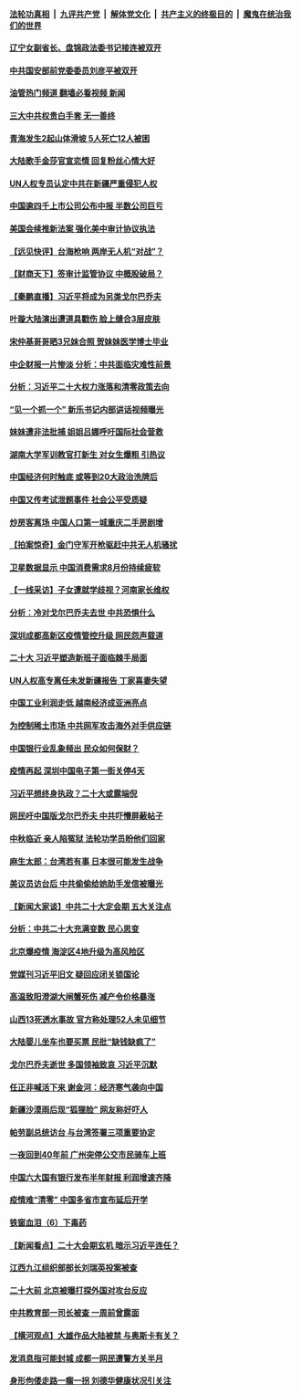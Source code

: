 ####  [法轮功真相](../../../../basic/blob/master/README.md?t=09011331) &nbsp;|&nbsp; [九评共产党](../../../../9ping.md/blob/master/README.md?t=09011331) &nbsp;|&nbsp; [解体党文化](../../../../jtdwh.md/blob/master/README.md?t=09011331)  &nbsp;|&nbsp; [共产主义的终极目的](../../../../gczydzjmd.md/blob/master/README.md?t=09011331) &nbsp;|&nbsp; [魔鬼在统治我们的世界](../../../../mgztzwmdsj.md/blob/master/README.md?t=09011331) 

#### [辽宁女副省长、盘锦政法委书记接连被双开](../pages/nsc413/n13815095.md?t=09011331) 

#### [中共国安部前党委委员刘彦平被双开](../pages/nsc413/n13815133.md?t=09011331) 

#### [油管热门频道 翻墙必看视频 新闻](http://45.76.130.85:81/youtube.html?09011331)

#### [三大中共权贵白手套 无一善终](../pages/nsc413/n13815104.md?t=09011331) 

#### [青海发生2起山体滑坡 5人死亡12人被困](../pages/nsc413/n13814999.md?t=09011331) 

#### [大陆歌手金莎官宣恋情 回复粉丝心情大好](../pages/nsc413/n13814945.md?t=09011331) 

#### [UN人权专员认定中共在新疆严重侵犯人权](../pages/nsc413/n13814948.md?t=09011331) 

#### [中国逾四千上市公司公布中报 半数公司巨亏](../pages/nsc413/n13814946.md?t=09011331) 

#### [美国会续推新法案 强化美中审计协议执法](../pages/nsc413/n13814874.md?t=09011331) 

#### [【远见快评】台海枪响 两岸无人机“对战”？](../pages/nsc413/n13814936.md?t=09011331) 

#### [【财商天下】签审计监管协议 中概股破局？](../pages/nsc413/n13814835.md?t=09011331) 

#### [【秦鹏直播】习近平将成为另类戈尔巴乔夫](../pages/nsc413/n13814934.md?t=09011331) 

#### [叶璇大陆演出遭道具戳伤 脸上缝合3层皮肤](../pages/nsc413/n13814876.md?t=09011331) 

#### [宋仲基哥哥晒3兄妹合照 贺妹妹医学博士毕业](../pages/nsc413/n13814905.md?t=09011331) 

#### [中企财报一片惨淡 分析：中共面临灾难性前景](../pages/nsc413/n13814871.md?t=09011331) 

#### [分析：习近平二十大权力涨落和清零政策去向](../pages/nsc413/n13814830.md?t=09011331) 

#### [“见一个抓一个” 新乐书记内部讲话视频曝光](../pages/nsc413/n13814877.md?t=09011331) 

#### [妹妹遭非法批捕 姐姐吕娜呼吁国际社会营救](../pages/nsc413/n13814832.md?t=09011331) 

#### [湖南大学军训教官打新生 对女生爆粗 引热议](../pages/nsc413/n13814750.md?t=09011331) 

#### [中国经济何时触底 或等到20大政治洗牌后](../pages/nsc413/n13814867.md?t=09011331) 

#### [中国又传考试泄题事件 社会公平受质疑](../pages/nsc413/n13814886.md?t=09011331) 

#### [炒房客离场 中国人口第一城重庆二手房剧增](../pages/nsc413/n13814873.md?t=09011331) 

#### [【拍案惊奇】金门守军开枪驱赶中共无人机骚扰](../pages/nsc413/n13814656.md?t=09011331) 

#### [卫星数据显示 中国消费需求8月份持续疲软](../pages/nsc413/n13814708.md?t=09011331) 

#### [【一线采访】子女遭就学歧视？河南家长维权](../pages/nsc413/n13814638.md?t=09011331) 

#### [分析：冷对戈尔巴乔夫去世 中共恐惧什么](../pages/nsc413/n13814778.md?t=09011331) 

#### [深圳成都高新区疫情管控升级 网民怨声载道](../pages/nsc413/n13814399.md?t=09011331) 

#### [二十大 习近平塑造新班子面临棘手局面](../pages/nsc413/n13814807.md?t=09011331) 

#### [UN人权高专离任未发新疆报告 丁家喜妻失望](../pages/nsc413/n13814673.md?t=09011331) 

#### [中国工业利润走低 越南经济成亚洲亮点](../pages/nsc413/n13814467.md?t=09011331) 

#### [为控制稀土市场 中共网军攻击海外对手供应链](../pages/nsc413/n13814425.md?t=09011331) 

#### [中国银行业乱象频出 民众如何保财？](../pages/nsc413/n13814689.md?t=09011331) 

#### [疫情再起 深圳中国电子第一街关停4天](../pages/nsc413/n13814373.md?t=09011331) 

#### [习近平想终身执政？二十大或露端倪](../pages/nsc413/n13814711.md?t=09011331) 

#### [网民吁中国版戈尔巴乔夫 中共吓懵屏蔽帖子](../pages/nsc413/n13814733.md?t=09011331) 

#### [中秋临近 亲人陷冤狱 法轮功学员盼他们回家](../pages/nsc413/n13814674.md?t=09011331) 

#### [麻生太郎：台湾若有事 日本很可能发生战争](../pages/nsc413/n13814631.md?t=09011331) 

#### [美议员访台后 中共偷偷给她助手发信被曝光](../pages/nsc413/n13814672.md?t=09011331) 

#### [【新闻大家谈】中共二十大定会期 五大关注点](../pages/nsc413/n13814571.md?t=09011331) 

#### [分析：中共二十大充满变数 民心思变](../pages/nsc413/n13813926.md?t=09011331) 

#### [北京爆疫情 海淀区4地升级为高风险区](../pages/nsc413/n13814527.md?t=09011331) 

#### [党媒刊习近平旧文 疑回应闭关锁国论](../pages/nsc413/n13814528.md?t=09011331) 

#### [高温致阳澄湖大闸蟹死伤 减产令价格暴涨](../pages/nsc413/n13814493.md?t=09011331) 

#### [山西13死透水事故 官方称处理52人未见细节](../pages/nsc413/n13814417.md?t=09011331) 

#### [大陆婴儿坐车也要买票 民批“缺钱缺疯了”](../pages/nsc413/n13814495.md?t=09011331) 

#### [戈尔巴乔夫逝世 多国领袖致哀 习近平沉默](../pages/nsc413/n13814454.md?t=09011331) 

#### [任正非喊活下来 谢金河：经济寒气袭向中国](../pages/nsc413/n13814196.md?t=09011331) 

#### [新疆沙漠雨后现“狐狸脸” 网友称好吓人](../pages/nsc413/n13814455.md?t=09011331) 

#### [帕劳副总统访台 与台湾签署三项重要协定](../pages/nsc413/n13814396.md?t=09011331) 

#### [一夜回到40年前 广州突停公交市民骑车上班](../pages/nsc413/n13814287.md?t=09011331) 

#### [中国六大国有银行发布半年财报 利润增速齐降](../pages/nsc413/n13814371.md?t=09011331) 

#### [疫情难“清零” 中国多省市宣布延后开学](../pages/nsc413/n13814352.md?t=09011331) 

#### [铁窗血泪（6）下毒药](../pages/nsc413/n13793192.md?t=09011331) 

#### [【新闻看点】二十大会期玄机 暗示习近平连任？](../pages/nsc413/n13814069.md?t=09011331) 

#### [江西九江组织部部长刘瑞英投案被查](../pages/nsc413/n13814298.md?t=09011331) 

#### [二十大前 北京被曝打探外国对攻台反应](../pages/nsc413/n13814138.md?t=09011331) 

#### [中共教育部一司长被查 一周前曾露面](../pages/nsc413/n13814194.md?t=09011331) 


#### [【横河观点】大雄作品大陆被禁 与奥斯卡有关？](../pages/nsc413/n13814137.md?t=09011331) 

#### [发消息指可能封城 成都一网民遭警方关半月](../pages/nsc413/n13814178.md?t=09011331) 

#### [身形佝偻走路一瘸一拐 刘德华健康状况引关注](../pages/nsc413/n13814097.md?t=09011331) 

<img src='http://gfw-breaker.win/goodnews/indexes/nsc413.md' width='0px' height='0px'/>
